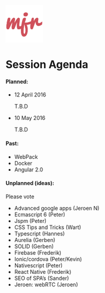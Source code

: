 <img src="./mjr.png" width="100" />

# Session Agenda

#### Planned:

- 12 April 2016

    T.B.D

- 10 May 2016

    T.B.D

#### Past:

- WebPack
- Docker
- Angular 2.0

#### Unplanned (ideas):

Please vote

- Advanced google apps (Jeroen N)
- Ecmascript 6 (Peter)
- Jspm (Peter)
- CSS Tips and Tricks (Wart)
- Typescript (Hannes)
- Aurelia (Gerben)
- SOLID (Gerben)
- Firebase (Frederik)
- Ionic/cordova (Peter/Kevin)
- Nativescript (Peter)
- React Native (Frederik)
- SEO of SPA’s (Sander)
- Jeroen: webRTC (Jeroen)




